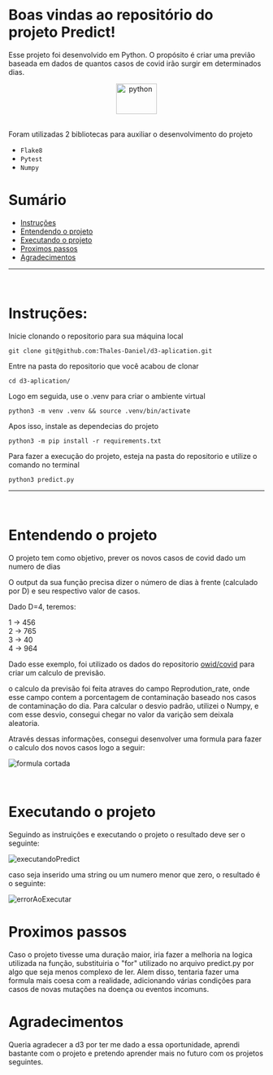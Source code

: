 # Boas vindas ao repositório do projeto Predict!

Esse projeto foi desenvolvido em Python.
O propósito é criar uma previão baseada em dados de quantos casos de covid irão surgir em determinados dias.
<div align="center">
  <img alt="python" height="60" width="80" src="https://cdn.jsdelivr.net/gh/devicons/devicon/icons/python/python-original-wordmark.svg" />
  <br />
  <br />
</div>


Foram utilizadas 2 bibliotecas para auxiliar o desenvolvimento do projeto 
  - `Flake8`
  - `Pytest`
  - `Numpy`

# Sumário

- [Instruções](#instruções)
- [Entendendo o projeto](#entendendo-o-projeto)
- [Executando o projeto](#executando-o-projeto)
- [Proximos passos](#proximos-passos)
- [Agradecimentos](#agradecimentos)

---

<p>&nbsp</p>

# Instruções:

Inicie clonando o repositorio para sua máquina local 
~~~
git clone git@github.com:Thales-Daniel/d3-aplication.git
~~~
Entre na pasta do repositorio que você acabou de clonar
~~~
cd d3-aplication/
~~~
Logo em seguida, use o .venv para criar o ambiente virtual
~~~
python3 -m venv .venv && source .venv/bin/activate
~~~
Apos isso, instale as dependecias do projeto
~~~
python3 -m pip install -r requirements.txt
~~~
Para fazer a execução do projeto, esteja na pasta do repositorio e utilize o comando no terminal
~~~
python3 predict.py
~~~
---

<p>&nbsp</p>

# Entendendo o projeto

O projeto tem como objetivo, prever os novos casos de covid dado um numero de dias

O output da sua função precisa dizer o número de dias à frente (calculado por D) e seu respectivo valor de casos.

Dado D=4, teremos:

1 -> 456\
2 -> 765\
3 -> 40\
4 -> 964

Dado esse exemplo, foi utilizado os dados do repositorio [owid/covid](https://github.com/owid/covid-19-data) para criar um calculo de previsão.

o calculo da previsão foi feita atraves do campo Reprodution_rate, onde esse campo contem a porcentagem
de contaminação baseado nos casos de contaminação do dia. Para calcular o desvio padrão, utilizei o Numpy, e com
esse desvio, consegui chegar no valor da varição sem deixala aleatoria.

Através dessas informações, consegui desenvolver uma formula para fazer o calculo dos novos casos logo a seguir:

![formula cortada](https://user-images.githubusercontent.com/82240828/155482582-af3a3470-bd53-40d2-8b6a-3acad4729c7e.PNG)


<p>&nbsp</p>

# Executando o projeto

Seguindo as instruições e executando o projeto o resultado deve ser o seguinte:

![executandoPredict](https://user-images.githubusercontent.com/82240828/155489643-cb89ffb4-9dc1-41f9-a358-4055bfc4f886.gif)

caso seja inserido uma string ou um numero menor que zero, o resultado é o seguinte:

![errorAoExecutar](https://user-images.githubusercontent.com/82240828/155505154-cdb5b19f-cf07-4251-b1ca-3f0d666eebe5.gif)

# Proximos passos

Caso o projeto tivesse uma duração maior, iria fazer a melhoria na logica utilizada na função, substituiria o "for" utilizado no arquivo predict.py por algo
que seja menos complexo de ler. Alem disso, tentaria fazer uma formula mais coesa com a realidade, adicionando várias condições para casos de novas mutações na doença ou eventos incomuns.


# Agradecimentos

Queria agradecer a d3 por ter me dado a essa oportunidade, aprendi bastante com o projeto e pretendo aprender mais no futuro com os projetos seguintes.

